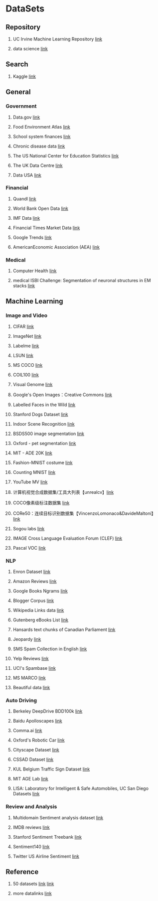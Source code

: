 # DataSets

## Repository

1. UC Irvine Machine Learning Repository [link](http://archive.ics.uci.edu/ml/index.php)

2. data science [link](https://elitedatascience.com/datasets)

## Search

1. Kaggle [link](https://www.kaggle.com/datasets)  

## General

### Government

1. Data.gov  [link](https://www.data.gov/)
2. Food Environment Atlas [link](https://catalog.data.gov/dataset/food-environment-atlas-f4a22)

3. School system finances [link](https://catalog.data.gov/dataset/annual-survey-of-school-system-finances)

4. Chronic disease data [link](https://catalog.data.gov/dataset/u-s-chronic-disease-indicators-cdi-e50c9)

5. The US National Center for Education Statistics [link](https://nces.ed.gov/)

6. The UK Data Centre [link](https://www.ukdataservice.ac.uk/)

7. Data USA [link](http://datausa.io/)

### Financial

1. Quandl [link](https://www.quandl.com/)

2. World Bank Open Data [link](https://data.worldbank.org/)

3. IMF Data [link](https://www.imf.org/en/Data)

4. Financial Times Market Data [link](https://markets.ft.com/data/)

5. Google Trends [link](http://www.google.com/trends?q=google&ctab=0&geo=all&date=all&sort=0)

6. AmericanEconomic Association (AEA) [link](https://www.aeaweb.org/resources/data/us-macro-regional)

### Medical

1. Computer Health [link](https://github.com/AKSHAYUBHAT/ComputationalHealthcare)

2. medical ISBI Challenge: Segmentation of neuronal structures in EM stacks [link](http://brainiac2.mit.edu/isbi_challenge/)

## Machine Learning

### Image and Video

1. CIFAR [link](http://www.cs.toronto.edu/~kriz/cifar.html)

2. ImageNet [link](http://image-net.org/)

3. Labelme [link](http://labelme.csail.mit.edu/Release3.0/browserTools/php/dataset.php)

4. LSUN [link](http://lsun.cs.princeton.edu/2016/)

5. MS COCO [link](http://cocodataset.org/)

6. COIL100 [link](http://www1.cs.columbia.edu/CAVE/software/softlib/coil-100.php)

7. Visual Genome [link](http://visualgenome.org/)

8. Google's Open Images：Creative Commons [link](https://research.googleblog.com/2016/09/introducing-open-images-dataset.html)

9. Labelled Faces in the Wild [link](http://vis-www.cs.umass.edu/lfw/)

10. Stanford Dogs Dataset [link](http://vision.stanford.edu/aditya86/ImageNetDogs/)

11. Indoor Scene Recognition [link](http://web.mit.edu/torralba/www/indoor.html)

12. BSDS500 image segmentation [link](https://www2.eecs.berkeley.edu/Research/Projects/CS/vision/grouping/resources.html)

13. Oxford - pet segmentation [link](http://www.robots.ox.ac.uk/~vgg/data/pets/)

14. MIT - ADE 20K [link](https://groups.csail.mit.edu/vision/datasets/ADE20K/)

15. Fashion-MNIST costume [link](https://github.com/zalandoresearch/fashion-mnist)

16. Counting MNIST [link](http://fomoro.com/tools/counting-mnist/)

17. YouTube MV [link](https://github.com/keunwoochoi/YouTube-music-video-5M)

18. 计算机视觉合成数据集/工具大列表【unrealcv】[link](https://github.com/unrealcv/synthetic-computer-vision)

19. COCO像素级标注数据集 [link](https://github.com/nightrome/cocostuff)

20. CORe50：连续目标识别数据集【VincenzoLomonaco&DavideMaltoni】[link](https://vlomonaco.github.io/core50/)

21. Sogou labs [link](http://www.sogou.com/labs/dl/p.html)

22. IMAGE Cross Language Evaluation Forum (CLEF) [link](http://www.imageclef.org/)

23. Pascal VOC [link](http://host.robots.ox.ac.uk/pascal/VOC/)

### NLP

1. Enron Dataset [link](https://www.cs.cmu.edu/~./enron/)

2. Amazon Reviews [link](https://snap.stanford.edu/data/web-Amazon.html)

3. Google Books Ngrams [link](https://aws.amazon.com/cn/datasets/google-books-ngrams/)

4. Blogger Corpus [link](http://u.cs.biu.ac.il/~koppel/BlogCorpus.htm)

5. Wikipedia Links data [link](https://code.google.com/p/wiki-links/downloads/list)

6. Gutenberg eBooks List [link](http://www.gutenberg.org/wiki/Gutenberg:Offline_Catalogs)

7. Hansards text chunks of Canadian Parliament [link](https://www.isi.edu/natural-language/download/hansard/)

8. Jeopardy [link](https://www.reddit.com/r/datasets/comments/1uyd0t/200000jeopardyquestionsinajsonfile/)

9. SMS Spam Collection in English [link](http://www.dt.fee.unicamp.br/~tiago/smsspamcollection/)

10. Yelp Reviews [link](https://www.yelp.com/dataset)

11. UCI's Spambase [link](https://archive.ics.uci.edu/ml/datasets/Spambase)

12. MS MARCO [link](https://blogs.microsoft.com/ai/msmarco/)

13. Beautiful data [link](https://webhose.io/datasets/)

### Auto Driving

1. Berkeley DeepDrive BDD100k [link](http://bdd-data.berkeley.edu/)

2. Baidu Apolloscapes [link](http://apolloscape.auto/)

3. Comma.ai [link](https://archive.org/details/comma-dataset)

4. Oxford's Robotic Car [link](http://robotcar-dataset.robots.ox.ac.uk/)

5. Cityscape Dataset [link](https://www.cityscapes-dataset.com/)

6. CSSAD Dataset [link](http://aplicaciones.cimat.mx/Personal/jbhayet/ccsad-dataset)

7. KUL Belgium Traffic Sign Dataset [link](http://www.vision.ee.ethz.ch/~timofter/traffic_signs/)

8. MIT AGE Lab [link](http://lexfridman.com/carsync/)

9. LISA: Laboratory for Intelligent & Safe Automobiles, UC San Diego Datasets [link](http://cvrr.ucsd.edu/LISA/datasets.html)

### Review and Analysis

1. Multidomain Sentiment analysis dataset [link](http://www.cs.jhu.edu/~mdredze/datasets/sentiment/)

2. IMDB reviews [link](http://ai.stanford.edu/~amaas/data/sentiment/)

3. Stanford Sentiment Treebank [link](https://nlp.stanford.edu/sentiment/code.html)

4. Sentiment140 [link](http://help.sentiment140.com/for-students/)

5. Twitter US Airline Sentiment [link](https://www.kaggle.com/crowdflower/twitter-airline-sentiment)

## Reference

1. 50 datasets [link](https://baijiahao.baidu.com/s?id=1603615793355935673&wfr=spider&for=pc) [link](http://www.sohu.com/a/236480948_464026)

2. more datalinks [link](https://blog.csdn.net/lingpy/article/details/79918345)